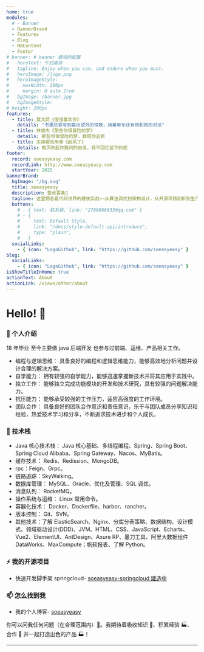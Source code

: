 ```yaml
---
home: true
modules:
  # - Banner
  - BannerBrand
  - Features
  - Blog
  - MdContent
  - Footer
# banner: # banner 模块的配置
#   heroText: 午后南杂
#   tagline: Enjoy when you can, and endure when you must.
#   heroImage: /logo.png
#   heroImageStyle:
#     maxWidth: 200px
#     margin: 0 auto 2rem
#   bgImage: /banner.jpg
#   bgImageStyle:
# height: 200px
features:
  - title: 莫文蔚《慢慢喜欢你》
    details: "书里总爱写到喜出望外的傍晚，骑着单车还有他和她的对谈"
  - title: 林俊杰《那些你很冒险的梦》
    details: 那些你很冒险的梦，我陪你去疯
  - title: 买辣椒也用券《起风了》
    details: 晚风吹起你鬓间的白发，抚平回忆留下的疤
footer:
  record: soeasyeasy.com
  recordLink: http://www.soeasyeasy.com
  startYear: 2025
bannerBrand:
  bgImage: "/bg.svg"
  title: soeasyeasy
  description: 整点薯条🍟
  tagline: 这里栖息着代码世界的硬核实战——从算法调优到架构设计，从开源项目剖析到生产力工具测评；也流淌着程序员的烟火气——科技行业观察、办公日常、咖啡键盘交响曲，偶尔夹杂旅行手记与科幻书评。在二进制与三餐四季的交界处，与你分享技术人的多维生存指南。 键盘常热，茶水常满，期待在评论区与你交换思维火花 ✨
  buttons:
    # - { text: 联系我, link: "2780066833@qq.com" }
    # - {
    #     text: Default Style,
    #     link: "/docs/style-default-api/introduce",
    #     type: "plain",
    #   }
  socialLinks:
    - { icon: "LogoGithub", link: "https://github.com/soeasyeasy" }
blog:
  socialLinks:
    - { icon: "LogoGithub", link: "https://github.com/soeasyeasy" }
isShowTitleInHome: true
actionText: About
actionLink: /views/other/about
---
```


# Hello! 👋

### 🌱 个人介绍

18 年毕业 至今主要做 java 后端开发 也参与过前端、运维、产品相关工作。

- 编程与逻辑思维： 具备良好的编程和逻辑思维能力，能够高效地分析问题并设计合理的解决方案。
- 自学能力： 拥有较强的自学能力，能够迅速掌握新技术并将其应用于实践中。
- 独立工作： 能够独立完成功能模块的开发和技术研究，具有较强的问题解决能力。
- 抗压能力： 能够承受较强的工作压力，适应高强度的工作环境。
- 团队合作： 具备良好的团队合作意识和责任意识，乐于与团队成员分享知识和经验，热爱技术学习和分享，不断追求技术进步和个人成长。

### 🤔 技术栈

- Java 核心技术栈： Java 核心基础、多线程编程、Spring、Spring Boot、Spring Cloud Alibaba、Spring Gateway、Nacos、MyBatis。
- 缓存技术： Redis、Redission、MongoDB。
- rpc：Feign、Grpc。
- 链路追踪：SkyWalking。
- 数据库管理： MySQL、Oracle、优化及管理、SQL 调优。
- 消息队列： RocketMQ。
- 操作系统与运维： Linux 常用命令。
- 容器化技术： Docker、Dockerfile、harbor、rancher。
- 版本控制： Git、SVN。
- 其他技术：了解 ElasticSearch、Nginx、分库分表策略、数据结构、设计模式、领域驱动设计(DDD)、JVM、HTML、CSS、JavaScript、Echarts、Vue2、ElementUI、AntDesign、Axure RP、墨刀工具、阿里大数据组件 DataWorks、MaxCompute；帆软报表、了解 Python。

### ⚡ 我的开源项目

- 快速开发脚手架 springcloud- [soeasyeasy-springcloud 建造中](https://github.com/soeasyeasy/soeasyeasy-springcloud)

### 📫 怎么找到我

- 我的个人博客- [soeasyeasy](http://www.soeasyeasy.com/)

你可以问我任何问题（在合理范围内）💬。我期待着吸收知识 🧠、积累经验 🏭、合作 🤝 并一起打造出色的产品 🏭！

---

<!--
**garimasingh128/garimasingh128** is a ✨ _special_ ✨ repository because its `README.md` (this file) appears on your GitHub profile.

Here are some ideas to get you started:

- 🔭 I’m currently working on ...
- 🌱 I’m currently learning ...
- 👯 I’m looking to collaborate on ...
- 🤔 I’m looking for help with ...
- 💬 Ask me about ...
- 📫 How to reach me: ...
- 😄 Pronouns: ...
- ⚡ Fun fact: ...
-->
